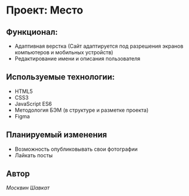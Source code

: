 # Проект: Место

## Функционал:
* Адаптивная верстка (Сайт адаптируется под разрешения экранов компьютеров и мобильных устройств)
* Редактирование имени и описания пользователя
## Используемые технологии:
* HTML5
* CSS3
* JavaScript ES6
* Методология БЭМ (в структуре и разметке проекта)
* Figma
## Планируемый изменения
* Возможность опубликовывать свои фотографии
* Лайкать посты
## Автор
*Москвин Шавкат* 
